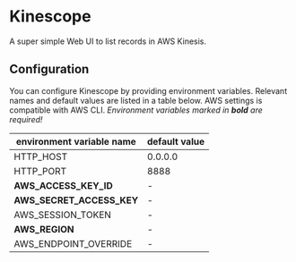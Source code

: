 # Kinescope

A super simple Web UI to list records in AWS Kinesis.

## Configuration

You can configure Kinescope by providing environment variables.
Relevant names and default values are listed in a table below.
AWS settings is compatible with AWS CLI.
*Environment variables marked in **bold** are required!*

| environment variable name | default value |
|---------------------------|---------------|
| HTTP_HOST                 | 0.0.0.0       |
| HTTP_PORT                 | 8888          |
| **AWS_ACCESS_KEY_ID**     | -             |
| **AWS_SECRET_ACCESS_KEY** | -             |
| AWS_SESSION_TOKEN         | -             |
| **AWS_REGION**            | -             |
| AWS_ENDPOINT_OVERRIDE     | -             |
